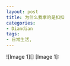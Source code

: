 ```yaml
---
layout: post
title: 为什么我拿的是扣扣
categories:
- Diandian
tags:
- 日常生活, 
---
```

!\[Image 1\]\[\] \[Image 1\]: